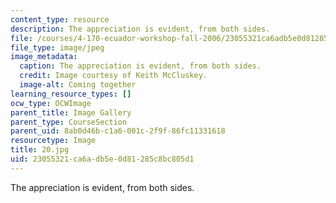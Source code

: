 ```yaml
---
content_type: resource
description: The appreciation is evident, from both sides.
file: /courses/4-170-ecuador-workshop-fall-2006/23055321ca6adb5e0d81285c8bc805d1_20.jpg
file_type: image/jpeg
image_metadata:
  caption: The appreciation is evident, from both sides.
  credit: Image courtesy of Keith McCluskey.
  image-alt: Coming together
learning_resource_types: []
ocw_type: OCWImage
parent_title: Image Gallery
parent_type: CourseSection
parent_uid: 8ab0d46b-c1a6-001c-2f9f-86fc11331618
resourcetype: Image
title: 20.jpg
uid: 23055321-ca6a-db5e-0d81-285c8bc805d1
---
```

The appreciation is evident, from both sides.

